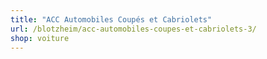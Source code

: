 ```yaml
---
title: "ACC Automobiles Coupés et Cabriolets"
url: /blotzheim/acc-automobiles-coupes-et-cabriolets-3/
shop: voiture
---
```

